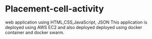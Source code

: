 # Placement-cell-activity
web application using HTML,CSS,JavaScript, JSON
 This application is deployed using AWS EC2 and also deployed deployed using docker container and docker swarm.
